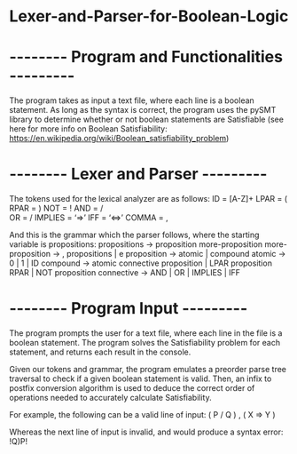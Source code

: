# Lexer-and-Parser-for-Boolean-Logic

# -------- Program and Functionalities ---------

The program takes as input a text file, where each line is a boolean statement. As long as the syntax is correct, the program uses the pySMT library to determine whether or not boolean statements are Satisfiable (see here for more info on Boolean Satisfiability: https://en.wikipedia.org/wiki/Boolean_satisfiability_problem)

# -------- Lexer and Parser ---------

The tokens used for the lexical analyzer are as follows:
    ID = [A-Z]+
    LPAR = (
    RPAR = )
    NOT = !
    AND = /\
    OR = \/
    IMPLIES = ‘=>’
    IFF = ‘<=>’
    COMMA = ,

And this is the grammar which the parser follows, where the starting variable is propositions:
    propositions -> proposition more-proposition
    more-proposition -> , propositions | e
    proposition -> atomic | compound
    atomic -> 0 | 1 | ID
    compound -> atomic connective proposition | LPAR proposition RPAR | NOT proposition
    connective -> AND | OR | IMPLIES | IFF


# -------- Program Input ---------

The program prompts the user for a text file, where each line in the file is a boolean statement. The program solves the Satisfiability problem for each statement, and returns each result in the console. 

Given our tokens and grammar, the program emulates a preorder parse tree traversal to check if a given boolean statement is valid. Then,  an infix to postfix conversion algorithm is used to deduce the correct order of operations needed to accurately calculate Satisfiability.


For example, the following can be a valid line of input:
( P \/ Q ) , ( X => Y )

Whereas the next line of input is invalid, and would produce a syntax error:
!Q)P!
